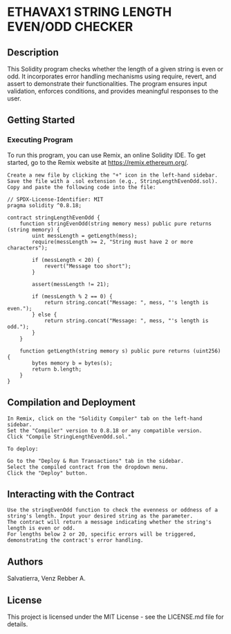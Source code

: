 # ETHAVAX1 STRING LENGTH EVEN/ODD CHECKER

## Description

This Solidity program checks whether the length of a given string is even or odd. It incorporates error handling mechanisms using require, revert, and assert to demonstrate their functionalities. The program ensures input validation, enforces conditions, and provides meaningful responses to the user.

## Getting Started
### Executing Program

To run this program, you can use Remix, an online Solidity IDE. To get started, go to the Remix website at https://remix.ethereum.org/.

    Create a new file by clicking the "+" icon in the left-hand sidebar. Save the file with a .sol extension (e.g., StringLengthEvenOdd.sol).
    Copy and paste the following code into the file:

```solidity
// SPDX-License-Identifier: MIT
pragma solidity ^0.8.18;

contract stringLengthEvenOdd {
    function stringEvenOdd(string memory mess) public pure returns (string memory) {
        uint messLength = getLength(mess); 
        require(messLength >= 2, "String must have 2 or more characters");
        
        if (messLength < 20) {
            revert("Message too short");
        }
        
        assert(messLength != 21);

        if (messLength % 2 == 0) {
            return string.concat("Message: ", mess, "'s length is even.");
        } else {
            return string.concat("Message: ", mess, "'s length is odd.");
        }
    }

    function getLength(string memory s) public pure returns (uint256) { 
        bytes memory b = bytes(s); 
        return b.length; 
    } 
}
```

## Compilation and Deployment

    In Remix, click on the "Solidity Compiler" tab on the left-hand sidebar.
    Set the "Compiler" version to 0.8.18 or any compatible version.
    Click "Compile StringLengthEvenOdd.sol."

    To deploy:

    Go to the "Deploy & Run Transactions" tab in the sidebar.
    Select the compiled contract from the dropdown menu.
    Click the "Deploy" button.

## Interacting with the Contract

    Use the stringEvenOdd function to check the evenness or oddness of a string's length. Input your desired string as the parameter.
    The contract will return a message indicating whether the string's length is even or odd.
    For lengths below 2 or 20, specific errors will be triggered, demonstrating the contract's error handling.

## Authors

Salvatierra, Venz Rebber A.

## License

This project is licensed under the MIT License - see the LICENSE.md file for details.